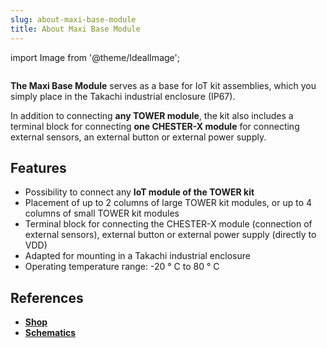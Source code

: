 ```yaml
---
slug: about-maxi-base-module
title: About Maxi Base Module
---
```

import Image from '@theme/IdealImage';

<div class="container">
  <div class="row">
    <div class="col col--4">
      <div><Image img={require('./maxi-base-module.png')} /></div>
    </div>
    <div class="col col--6">
      <p>
        <b>The Maxi Base Module</b> serves as a base for IoT kit assemblies, which you simply place in the Takachi industrial enclosure (IP67).
      </p>
      <p>
        In addition to connecting <b>any TOWER module</b>, the kit also includes a terminal block for connecting <b>one CHESTER-X module</b> for connecting external sensors, an external button or external power supply.
      </p>
    </div>
  </div>
</div>

## Features
- Possibility to connect any **IoT module of the TOWER kit**
- Placement of up to 2 columns of large TOWER kit modules, or up to 4 columns of small TOWER kit modules
- Terminal block for connecting the CHESTER-X module (connection of external sensors), external button or external power supply (directly to VDD)
- Adapted for mounting in a Takachi industrial enclosure
- Operating temperature range: -20 ° C to 80 ° C

## References
- [**Shop**](https://shop.hardwario.com/maxi-base-module/)
- [**Schematics**](https://github.com/hardwario/twr-hardware/tree/master/out/bc-module-base-maxi)

